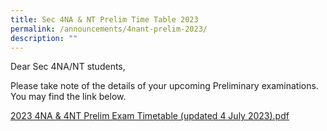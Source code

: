 ```yaml
---
title: Sec 4NA & NT Prelim Time Table 2023
permalink: /announcements/4nant-prelim-2023/
description: ""
---
```

Dear Sec 4NA/NT students,

Please take note of the details of your upcoming Preliminary examinations. You may find the link below.

[2023 4NA & 4NT Prelim Exam Timetable (updated 4 July 2023).pdf](/files/2023%204na%20&%204nt%20prelim%20exam%20timetable%20(updated%204%20july%202023).pdf)